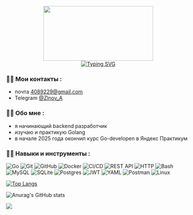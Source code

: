 <div align="center">
  <img src="https://media.giphy.com/media/dWesBcTLavkZuG35MI/giphy.gif" width="300" height="150"/><br/>
<a href="https://git.io/typing-svg"><img src="https://readme-typing-svg.herokuapp.com?font=Fira+Code&weight=500&size=30&duration=3000&pause=1000&color=0a69da&center=true&vCenter=true&repeat=false&width=600&lines=%D0%9F%D1%80%D0%B8%D0%B2%D0%B5%D1%82!+%D0%9C%D0%B5%D0%BD%D1%8F+%D0%B7%D0%BE%D0%B2%D1%83%D1%82+%D0%90%D0%BB%D0%B5%D0%BA%D1%81%D0%B0%D0%BD%D0%B4%D1%80." alt="Typing SVG" /></a>
</div>

### :man_technologist: Мои контакты :
- почта <a href="mailto:4089229@gmail.com">4089229@gmail.com</a>
- Telegram <a href="https://t.me/Zlnov_A" rel="nofollow">@Zlnov_A</a>

### :man_technologist: Обо мне :
- я начинающий backend разработчик
- изучаю и практикую Golang
- в начале 2025 года окончил курс Go-developen в Яндекс Практикум

### :man_technologist: Навыки и инструменты :
<img src="https://camo.githubusercontent.com/a549822c8ff808b4b520fdef582ca7d5b795a2ab4fe11cf799263472e16b77b4/68747470733a2f2f696d672e736869656c64732e696f2f62616467652f476f2d2532333030414444382e7376673f7374796c653d666f722d7468652d6261646765266c6f676f3d676f266c6f676f436f6c6f723d7768697465" alt="Go" data-canonical-src="https://img.shields.io/badge/Go-%2300ADD8.svg?style=for-the-badge&amp;logo=go&amp;logoColor=white" style="max-width: 100%;"> <img src="https://camo.githubusercontent.com/666f07dcbfc26d6fbacdff74369ef0fa8e308597d6e41d7b433d1d275473a8b8/68747470733a2f2f696d672e736869656c64732e696f2f62616467652f4769742d2532334630353033332e7376673f7374796c653d666f722d7468652d6261646765266c6f676f3d676974266c6f676f436f6c6f723d7768697465" alt="Git" data-canonical-src="https://img.shields.io/badge/Git-%23F05033.svg?style=for-the-badge&amp;logo=git&amp;logoColor=white" style="max-width: 100%;"> 
![GitHub](https://img.shields.io/badge/github-%23121011.svg?style=for-the-badge&logo=github&logoColor=white) <img src="https://camo.githubusercontent.com/d9575db79dc524c73802d9e43b81ecad7e4a8798010600d74eb04f52f53ad4a0/68747470733a2f2f696d672e736869656c64732e696f2f62616467652f446f636b65722d2532333234393645442e7376673f7374796c653d666f722d7468652d6261646765266c6f676f3d646f636b6572266c6f676f436f6c6f723d7768697465" alt="Docker" data-canonical-src="https://img.shields.io/badge/Docker-%232496ED.svg?style=for-the-badge&amp;logo=docker&amp;logoColor=white" style="max-width: 100%;"> <img src="https://camo.githubusercontent.com/b21f2a6b4a32c259d7d8db75545e7bfa95eb7e5a840707c860411390a6fdb2ec/68747470733a2f2f696d672e736869656c64732e696f2f62616467652f434925324643442d2532333046394435382e7376673f7374796c653d666f722d7468652d6261646765" alt="CI/CD" data-canonical-src="https://img.shields.io/badge/CI%2FCD-%230F9D58.svg?style=for-the-badge" style="max-width: 100%;"> <img src="https://camo.githubusercontent.com/00a51e499767488fe639837d24d5ecfcc0719bad2036de2eac10cf681e47fb20/68747470733a2f2f696d672e736869656c64732e696f2f62616467652f524553542d4150492d2532333030433144452e7376673f7374796c653d666f722d7468652d6261646765" alt="REST API" data-canonical-src="https://img.shields.io/badge/REST-API-%2300C1DE.svg?style=for-the-badge" style="max-width: 100%;"> <img src="https://camo.githubusercontent.com/4ad1feeaf2a3f564df268ac05afe8c1d016be060fbac40309a7e384b75bf315c/68747470733a2f2f696d672e736869656c64732e696f2f62616467652f485454502d2532333442384242452e7376673f7374796c653d666f722d7468652d6261646765" alt="HTTP" data-canonical-src="https://img.shields.io/badge/HTTP-%234B8BBE.svg?style=for-the-badge" style="max-width: 100%;"> <img src="https://camo.githubusercontent.com/fe4ea664b687ab60d849640d289ad6abfd5739f89ddc3f4a420b383bc304c820/68747470733a2f2f696d672e736869656c64732e696f2f62616467652f426173682d2532333132313031312e7376673f7374796c653d666f722d7468652d6261646765266c6f676f3d676e752d62617368266c6f676f436f6c6f723d7768697465" alt="Bash" data-canonical-src="https://img.shields.io/badge/Bash-%23121011.svg?style=for-the-badge&amp;logo=gnu-bash&amp;logoColor=white" style="max-width: 100%;">
![MySQL](https://img.shields.io/badge/mysql-4479A1.svg?style=for-the-badge&logo=mysql&logoColor=white)
![SQLite](https://img.shields.io/badge/sqlite-%2307405e.svg?style=for-the-badge&logo=sqlite&logoColor=white)
![Postgres](https://img.shields.io/badge/postgres-%23316192.svg?style=for-the-badge&logo=postgresql&logoColor=white)
![JWT](https://img.shields.io/badge/JWT-black?style=for-the-badge&logo=JSON%20web%20tokens)
![YAML](https://img.shields.io/badge/yaml-%23ffffff.svg?style=for-the-badge&logo=yaml&logoColor=151515)
![Postman](https://img.shields.io/badge/Postman-FF6C37?style=for-the-badge&logo=postman&logoColor=white)
![Linux](https://img.shields.io/badge/Linux-FCC624?style=for-the-badge&logo=linux&logoColor=black)

<!--- Статистика языков программирования -->
[![Top Langs](https://github-readme-stats.vercel.app/api/top-langs/?username=AlexandrZlnov&layout=compact)](https://github.com/anuraghazra/github-readme-stats)
<!--- 
Статистика языков программирова - Подробная тема 
[![Top Langs](https://github-readme-stats.vercel.app/api/top-langs/?username=AlexandrZlnov)](https://github.com/anuraghazra/github-readme-stats)
-->

<!--- Статистика использования GitHub -->
![Anurag's GitHub stats](https://github-readme-stats.vercel.app/api?username=AlexandrZlnov&show_icons=true&theme=gruvbox)

<!-- Статистика использования GitHub - Прозрачная тема
![Anurag's GitHub stats](https://github-readme-stats.vercel.app/api?username=AlexandrZlnov&show_icons=true&bg_color=00000000)  
-->

![](https://komarev.com/ghpvc/?username=AlexandrZlnov)

<!--- Статистика CodeWars & LeetCode 
[![codewars](https://www.codewars.com/users/Zlnov/badges/small)](https://www.codewars.com/users/Zlnov)
![leetcode](https://leetcard.jacoblin.cool/leetcode?site=cn)
-->




